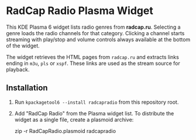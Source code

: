 # RadCap Radio Plasma Widget

This KDE Plasma 6 widget lists radio genres from **radcap.ru**. Selecting a genre loads the
radio channels for that category. Clicking a channel starts streaming with
play/stop and volume controls always available at the bottom of the widget.

The widget retrieves the HTML pages from `radcap.ru` and extracts links ending in
`m3u`, `pls` or `xspf`. These links are used as the stream source for playback.

## Installation

1. Run `kpackagetool6 --install radcapradio` from this repository root.
2. Add "RadCap Radio" from the Plasma widget list.
To distribute the widget as a single file, create a plasmoid archive:

    zip -r RadCapRadio.plasmoid radcapradio


